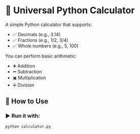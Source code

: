# 🧮 Universal Python Calculator

A simple Python calculator that supports:
- ✅ Decimals (e.g., 3.14)
- ✅ Fractions (e.g., 1/2, 3/4)
- ✅ Whole numbers (e.g., 5, 100)

You can perform basic arithmetic:
- ➕ Addition
- ➖ Subtraction
- ✖️ Multiplication
- ➗ Division

## 🚀 How to Use

### ▶️ Run it with:

```bash
python calculator.py
